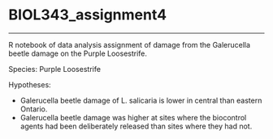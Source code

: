# BIOL343_assignment4
***
R notebook of data analysis assignment of damage from the Galerucella beetle damage on the Purple Loosestrife.

Species: Purple Loosestrife 

Hypotheses:

- Galerucella beetle damage of L. salicaria is lower in central than eastern Ontario.
- Galerucella beetle damage was higher at sites where the biocontrol agents had been deliberately released
  than sites where they had not.
